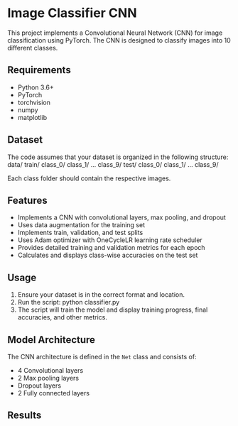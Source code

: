 # Image Classifier CNN

This project implements a Convolutional Neural Network (CNN) for image classification using PyTorch. The CNN is designed to classify images into 10 different classes.

## Requirements

- Python 3.6+
- PyTorch
- torchvision
- numpy
- matplotlib

## Dataset

The code assumes that your dataset is organized in the following structure:
data/
train/
class_0/
class_1/
...
class_9/
test/
class_0/
class_1/
...
class_9/

Each class folder should contain the respective images.

## Features

- Implements a CNN with convolutional layers, max pooling, and dropout
- Uses data augmentation for the training set
- Implements train, validation, and test splits
- Uses Adam optimizer with OneCycleLR learning rate scheduler
- Provides detailed training and validation metrics for each epoch
- Calculates and displays class-wise accuracies on the test set

## Usage

1. Ensure your dataset is in the correct format and location.
2. Run the script: python classifier.py
3. The script will train the model and display training progress, final accuracies, and other metrics.

## Model Architecture

The CNN architecture is defined in the `Net` class and consists of:
- 4 Convolutional layers
- 2 Max pooling layers
- Dropout layers
- 2 Fully connected layers

## Results
